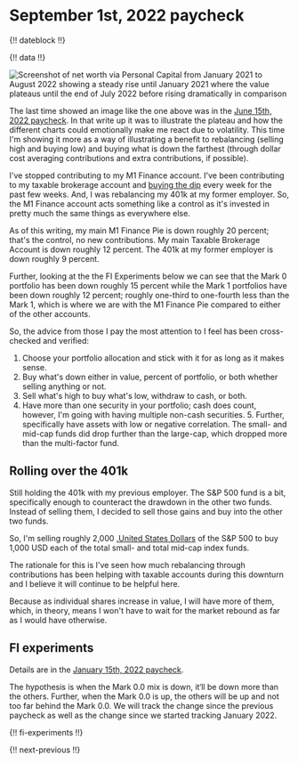 # September 1st, 2022 paycheck

{!! dateblock !!}

{!! data !!}

![Screenshot of net worth via Personal Capital from January 2021 to August 2022 showing a steady rise until January 2021 where the value plateaus until the end of July 2022 before rising dramatically in comparison](/media/paycheck-to-paycheck/net-worth-202101-202208.png)

The last time showed an image like the one above was in the [June 15th, 2022 paycheck](/experiences/finances/paycheck-to-paycheck/20220615/). In that write up it was to illustrate the plateau and how the different charts could emotionally make me react due to volatility. This time I'm showing it more as a way of illustrating a benefit to rebalancing (selling high and buying low) and buying what is down the farthest (through dollar cost averaging contributions and extra contributions, if possible).

I've stopped contributing to my M1 Finance account. I've been contributing to my taxable brokerage account and [buying the dip](/experiences/finances/personal-budget/#spending-savings) every week for the past few weeks. And, I was rebalancing my 401k at my former employer. So, the M1 Finance account acts something like a control as it's invested in pretty much the same things as everywhere else.

As of this writing, my main M1 Finance Pie is down roughly 20 percent; that's the control, no new contributions. My main Taxable Brokerage Account is down roughly 12 percent. The 401k at my former employer is down roughly 9 percent.

Further, looking at the the FI Experiments below we can see that the Mark 0 portfolio has been down roughly 15 percent while the Mark 1 portfolios have been down roughly 12 percent; roughly one-third to one-fourth less than the Mark 1, which is where we are with the M1 Finance Pie compared to either of the other accounts.

So, the advice from those I pay the most attention to I feel has been cross-checked and verified:

1. Choose your portfolio allocation and stick with it for as long as it makes sense.
2. Buy what's down either in value, percent of portfolio, or both whether selling anything or not.
3. Sell what's high to buy what's low, withdraw to cash, or both.
4. Have more than one security in your portfolio; cash does count, however, I'm going with having multiple non-cash securities.
	5. Further, specifically have assets with low or negative correlation. The small- and mid-cap funds did drop further than the large-cap, which dropped more than the multi-factor fund.

## Rolling over the 401k

Still holding the 401k with my previous employer. The S&P 500 fund is a bit, specifically enough to counteract the drawdown in the other two funds. Instead of selling them, I decided to sell those gains and buy into the other two funds.

So, I'm selling roughly 2,000 [.United States Dollars](USD) of the S&P 500 to buy 1,000 USD each of the total small- and total mid-cap index funds.

The rationale for this is I've seen how much rebalancing through contributions has been helping with taxable accounts during this downturn and I believe it will continue to be helpful here.

Because as individual shares increase in value, I will have more of them, which, in theory, means I won't have to wait for the market rebound as far as I would have otherwise.

## FI experiments

Details are in the [January 15th, 2022 paycheck](/finances/paycheck-to-paycheck/20220115/#fi-experiments).

The hypothesis is when the Mark 0.0 mix is down, it‘ll be down more than the others. Further, when the Mark 0.0 is up, the others will be up and not too far behind the Mark 0.0. We will track the change since the previous paycheck as well as the change since we started tracking January 2022.

{!! fi-experiments !!}

{!! next-previous !!}
